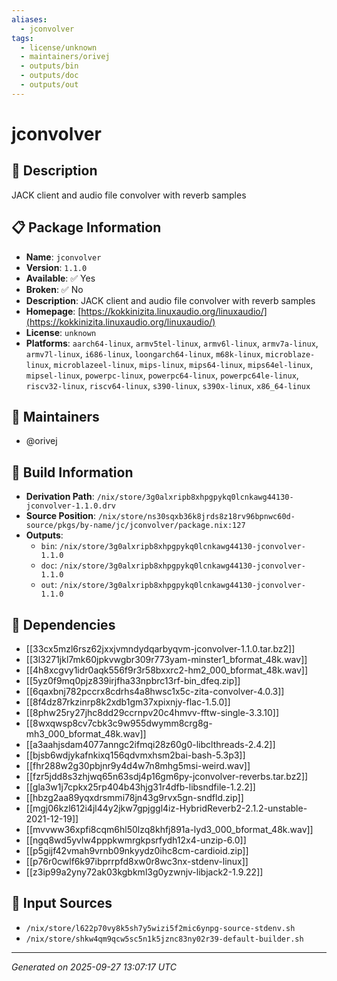 ```yaml
---
aliases:
  - jconvolver
tags:
  - license/unknown
  - maintainers/orivej
  - outputs/bin
  - outputs/doc
  - outputs/out
---
```


# jconvolver

## 📝 Description

JACK client and audio file convolver with reverb samples

## 📋 Package Information

- **Name**: `jconvolver`
- **Version**: `1.1.0`
- **Available**: ✅ Yes
- **Broken**: ✅ No
- **Description**: JACK client and audio file convolver with reverb samples
- **Homepage**: [https://kokkinizita.linuxaudio.org/linuxaudio/](https://kokkinizita.linuxaudio.org/linuxaudio/)
- **License**: `unknown`
- **Platforms**: `aarch64-linux`, `armv5tel-linux`, `armv6l-linux`, `armv7a-linux`, `armv7l-linux`, `i686-linux`, `loongarch64-linux`, `m68k-linux`, `microblaze-linux`, `microblazeel-linux`, `mips-linux`, `mips64-linux`, `mips64el-linux`, `mipsel-linux`, `powerpc-linux`, `powerpc64-linux`, `powerpc64le-linux`, `riscv32-linux`, `riscv64-linux`, `s390-linux`, `s390x-linux`, `x86_64-linux`
## 👥 Maintainers

- @orivej


## 🔧 Build Information

- **Derivation Path**: `/nix/store/3g0alxripb8xhpgpykq0lcnkawg44130-jconvolver-1.1.0.drv`
- **Source Position**: `/nix/store/ns30sqxb36k8jrds8z18rv96bpnwc60d-source/pkgs/by-name/jc/jconvolver/package.nix:127`
- **Outputs**:
  - `bin`:  `/nix/store/3g0alxripb8xhpgpykq0lcnkawg44130-jconvolver-1.1.0`
  - `doc`:  `/nix/store/3g0alxripb8xhpgpykq0lcnkawg44130-jconvolver-1.1.0`
  - `out`:  `/nix/store/3g0alxripb8xhpgpykq0lcnkawg44130-jconvolver-1.1.0`

## 🔗 Dependencies

- [[33cx5mzl6rsz62jxxjvmndydqarbyqvm-jconvolver-1.1.0.tar.bz2]]
- [[3l3271jkl7mk60jpkvwgbr309r773yam-minster1_bformat_48k.wav]]
- [[4h8xcgvy1idr0aqk556f9r3r58bxxrc2-hm2_000_bformat_48k.wav]]
- [[5yz0f9mq0pjz839irjfha33npbrc13rf-bin_dfeq.zip]]
- [[6qaxbnj782pccrx8cdrhs4a8hwsc1x5c-zita-convolver-4.0.3]]
- [[8f4dz87rkzinrp8k2xdb1gm37xpixnjy-flac-1.5.0]]
- [[8phw25ry27jhc8dd29ccrnpv20c4hmvv-fftw-single-3.3.10]]
- [[8wxqwsp8cv7cbk3c9w955dwymm8crg8g-mh3_000_bformat_48k.wav]]
- [[a3aahjsdam4077anngc2ifmqi28z60g0-libclthreads-2.4.2]]
- [[bjsb6wdjykafnkixq156qdvmxhsm2bai-bash-5.3p3]]
- [[fhr288w2g30pbjnr9y4d4w7n8mhg5msi-weird.wav]]
- [[fzr5jdd8s3zhjwq65n63sdj4p16gm6py-jconvolver-reverbs.tar.bz2]]
- [[gla3w1j7cpkx25rp404b43hjg31r4dfb-libsndfile-1.2.2]]
- [[hbzg2aa89yqxdrsmmi78jn43g9rvx5gn-sndfld.zip]]
- [[mgj06kzl612i4jl44y2jkw7gpjggl4iz-HybridReverb2-2.1.2-unstable-2021-12-19]]
- [[mvvww36xpfi8cqm6hl50lzq8khfj891a-lyd3_000_bformat_48k.wav]]
- [[ngq8wd5yvlw4pppkwmrgkpsrfydh12x4-unzip-6.0]]
- [[p5gijf42vmah9vrnb09nkyydz0ihc8cm-cardioid.zip]]
- [[p76r0cwlf6k97ibprrpfd8xw0r8wc3nx-stdenv-linux]]
- [[z3ip99a2yny72ak03kgbkml3g0yzwnjv-libjack2-1.9.22]]

## 📁 Input Sources

- `/nix/store/l622p70vy8k5sh7y5wizi5f2mic6ynpg-source-stdenv.sh`
- `/nix/store/shkw4qm9qcw5sc5n1k5jznc83ny02r39-default-builder.sh`

---
*Generated on 2025-09-27 13:07:17 UTC*
